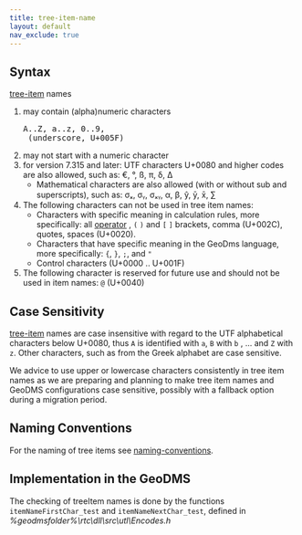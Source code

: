 ```yaml
---
title: tree-item-name
layout: default
nav_exclude: true
---
```

## Syntax

[tree-item](tree-item) names

1.  may contain (alpha)numeric characters <pre>A..Z, a..z, 0..9, _(underscore, U+005F)</pre>
2.  may not start with a numeric character
3.  for version 7.315 and later: UTF characters U+0080 and higher codes are also allowed, such as: €, °, ß, π, δ, Δ
    -   Mathematical characters are also allowed (with or without sub and superscripts), such as: σₓ, σᵧ, σₓᵧ, α, β, ŷ, ȳ, x̄, ∑
4.  The following characters can not be used in tree item names:
    -   Characters with specific meaning in calculation rules, more specifically: all [operator](operator) , `(` `)` and `[` `]` brackets, comma (U+002C), quotes, spaces (U+0020).
    -   Characters that have specific meaning in the GeoDms language, more specifically: `{`, `}`, `;`, and `"`
    -   Control characters (U+0000 .. U+001F)
5.  The following character is reserved for future use and should not be used in item names: `@` (U+0040)

## Case Sensitivity

[tree-item](tree-item) names are case insensitive with regard to the UTF alphabetical characters below U+0080, thus `A` is identified with `a`, `B` with `b` , ... and `Z` with `z`. Other characters, such as from the Greek alphabet are case sensitive.

We advice to use upper or lowercase characters consistently in tree item names as we are preparing and planning to make tree item names and GeoDMS configurations case sensitive, possibly with a fallback option during a migration period.

## Naming Conventions

For the naming of tree items see [naming-conventions](naming-conventions).

## Implementation in the GeoDMS

The checking of treeItem names is done by the functions `itemNameFirstChar_test` and `itemNameNextChar_test`, defined in
_%geodmsfolder%\rtc\dll\src\utl\Encodes.h_